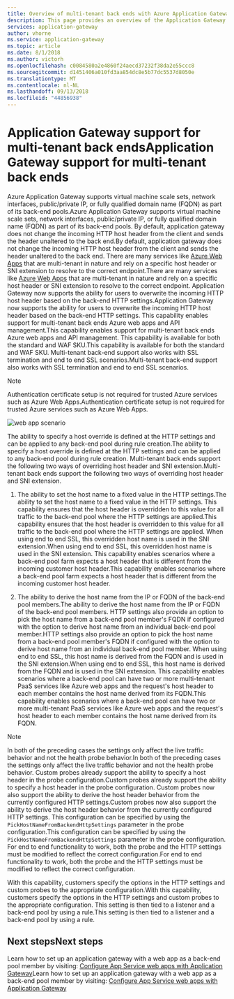 ```yaml
---
title: Overview of multi-tenant back ends with Azure Application Gateway
description: This page provides an overview of the Application Gateway support for multi-tenant back ends.
services: application-gateway
author: vhorne
ms.service: application-gateway
ms.topic: article
ms.date: 8/1/2018
ms.author: victorh
ms.openlocfilehash: c0084580a2e4860f24aecd37232f38da2e55ccc8
ms.sourcegitcommit: d1451406a010fd3aa854dc8e5b77dc5537d8050e
ms.translationtype: MT
ms.contentlocale: nl-NL
ms.lasthandoff: 09/13/2018
ms.locfileid: "44856938"
---
```

# <a name="application-gateway-support-for-multi-tenant-back-ends"></a><span data-ttu-id="3192c-103">Application Gateway support for multi-tenant back ends</span><span class="sxs-lookup"><span data-stu-id="3192c-103">Application Gateway support for multi-tenant back ends</span></span>

<span data-ttu-id="3192c-104">Azure Application Gateway supports virtual machine scale sets, network interfaces, public/private IP, or fully qualified domain name (FQDN) as part of its back-end pools.</span><span class="sxs-lookup"><span data-stu-id="3192c-104">Azure Application Gateway supports virtual machine scale sets, network interfaces, public/private IP, or fully qualified domain name (FQDN) as part of its back-end pools.</span></span> <span data-ttu-id="3192c-105">By default, application gateway does not change the incoming HTTP host header from the client and sends the header unaltered to the back end.</span><span class="sxs-lookup"><span data-stu-id="3192c-105">By default, application gateway does not change the incoming HTTP host header from the client and sends the header unaltered to the back end.</span></span> <span data-ttu-id="3192c-106">There are many services like [Azure Web Apps](../app-service/app-service-web-overview.md) that are multi-tenant in nature and rely on a specific host header or SNI extension to resolve to the correct endpoint.</span><span class="sxs-lookup"><span data-stu-id="3192c-106">There are many services like [Azure Web Apps](../app-service/app-service-web-overview.md) that are multi-tenant in nature and rely on a specific host header or SNI extension to resolve to the correct endpoint.</span></span> <span data-ttu-id="3192c-107">Application Gateway now supports the ability for users to overwrite the incoming HTTP host header based on the back-end HTTP settings.</span><span class="sxs-lookup"><span data-stu-id="3192c-107">Application Gateway now supports the ability for users to overwrite the incoming HTTP host header based on the back-end HTTP settings.</span></span> <span data-ttu-id="3192c-108">This capability enables support for multi-tenant back ends Azure web apps and API management.</span><span class="sxs-lookup"><span data-stu-id="3192c-108">This capability enables support for multi-tenant back ends Azure web apps and API management.</span></span> <span data-ttu-id="3192c-109">This capability is available for both the standard and WAF SKU.</span><span class="sxs-lookup"><span data-stu-id="3192c-109">This capability is available for both the standard and WAF SKU.</span></span> <span data-ttu-id="3192c-110">Multi-tenant back-end support also works with SSL termination and end to end SSL scenarios.</span><span class="sxs-lookup"><span data-stu-id="3192c-110">Multi-tenant back-end support also works with SSL termination and end to end SSL scenarios.</span></span>

> [!NOTE]
> <span data-ttu-id="3192c-111">Authentication certificate setup is not required for trusted Azure services such as Azure Web Apps.</span><span class="sxs-lookup"><span data-stu-id="3192c-111">Authentication certificate setup is not required for trusted Azure services such as Azure Web Apps.</span></span>

![web app scenario](./media/application-gateway-web-app-overview/scenario.png)

<span data-ttu-id="3192c-113">The ability to specify a host override is defined at the HTTP settings and can be applied to any back-end pool during rule creation.</span><span class="sxs-lookup"><span data-stu-id="3192c-113">The ability to specify a host override is defined at the HTTP settings and can be applied to any back-end pool during rule creation.</span></span> <span data-ttu-id="3192c-114">Multi-tenant back ends support the following two ways of overriding host header and SNI extension.</span><span class="sxs-lookup"><span data-stu-id="3192c-114">Multi-tenant back ends support the following two ways of overriding host header and SNI extension.</span></span>

1. <span data-ttu-id="3192c-115">The ability to set the host name to a fixed value in the HTTP settings.</span><span class="sxs-lookup"><span data-stu-id="3192c-115">The ability to set the host name to a fixed value in the HTTP settings.</span></span> <span data-ttu-id="3192c-116">This capability ensures that the host header is overridden to this value for all traffic to the back-end pool where the HTTP settings are applied.</span><span class="sxs-lookup"><span data-stu-id="3192c-116">This capability ensures that the host header is overridden to this value for all traffic to the back-end pool where the HTTP settings are applied.</span></span> <span data-ttu-id="3192c-117">When using end to end SSL, this overridden host name is used in the SNI extension.</span><span class="sxs-lookup"><span data-stu-id="3192c-117">When using end to end SSL, this overridden host name is used in the SNI extension.</span></span> <span data-ttu-id="3192c-118">This capability enables scenarios where a back-end pool farm expects a host header that is different from the incoming customer host header.</span><span class="sxs-lookup"><span data-stu-id="3192c-118">This capability enables scenarios where a back-end pool farm expects a host header that is different from the incoming customer host header.</span></span>

2. <span data-ttu-id="3192c-119">The ability to derive the host name from the IP or FQDN of the back-end pool members.</span><span class="sxs-lookup"><span data-stu-id="3192c-119">The ability to derive the host name from the IP or FQDN of the back-end pool members.</span></span> <span data-ttu-id="3192c-120">HTTP settings also provide an option to pick the host name from a back-end pool member's FQDN if configured with the option to derive host name from an individual back-end pool member.</span><span class="sxs-lookup"><span data-stu-id="3192c-120">HTTP settings also provide an option to pick the host name from a back-end pool member's FQDN if configured with the option to derive host name from an individual back-end pool member.</span></span> <span data-ttu-id="3192c-121">When using end to end SSL, this host name is derived from the FQDN and is used in the SNI extension.</span><span class="sxs-lookup"><span data-stu-id="3192c-121">When using end to end SSL, this host name is derived from the FQDN and is used in the SNI extension.</span></span> <span data-ttu-id="3192c-122">This capability enables scenarios where a back-end pool can have two or more multi-tenant PaaS services like Azure web apps and the request's host header to each member contains the host name derived from its FQDN.</span><span class="sxs-lookup"><span data-stu-id="3192c-122">This capability enables scenarios where a back-end pool can have two or more multi-tenant PaaS services like Azure web apps and the request's host header to each member contains the host name derived from its FQDN.</span></span>

> [!NOTE]
> <span data-ttu-id="3192c-123">In both of the preceding cases the settings only affect the live traffic behavior and not the health probe behavior.</span><span class="sxs-lookup"><span data-stu-id="3192c-123">In both of the preceding cases the settings only affect the live traffic behavior and not the health probe behavior.</span></span> <span data-ttu-id="3192c-124">Custom probes already support the ability to specify a host header in the probe configuration.</span><span class="sxs-lookup"><span data-stu-id="3192c-124">Custom probes already support the ability to specify a host header in the probe configuration.</span></span> <span data-ttu-id="3192c-125">Custom probes now also support the ability to derive the host header behavior from the currently configured HTTP settings.</span><span class="sxs-lookup"><span data-stu-id="3192c-125">Custom probes now also support the ability to derive the host header behavior from the currently configured HTTP settings.</span></span> <span data-ttu-id="3192c-126">This configuration can be specified by using the `PickHostNameFromBackendHttpSettings` parameter in the probe configuration.</span><span class="sxs-lookup"><span data-stu-id="3192c-126">This configuration can be specified by using the `PickHostNameFromBackendHttpSettings` parameter in the probe configuration.</span></span> <span data-ttu-id="3192c-127">For end to end functionality to work, both the probe and the HTTP settings must be modified to reflect the correct configuration.</span><span class="sxs-lookup"><span data-stu-id="3192c-127">For end to end functionality to work, both the probe and the HTTP settings must be modified to reflect the correct configuration.</span></span>

<span data-ttu-id="3192c-128">With this capability, customers specify the options in the HTTP settings and custom probes to the appropriate configuration.</span><span class="sxs-lookup"><span data-stu-id="3192c-128">With this capability, customers specify the options in the HTTP settings and custom probes to the appropriate configuration.</span></span> <span data-ttu-id="3192c-129">This setting is then tied to a listener and a back-end pool by using a rule.</span><span class="sxs-lookup"><span data-stu-id="3192c-129">This setting is then tied to a listener and a back-end pool by using a rule.</span></span>

## <a name="next-steps"></a><span data-ttu-id="3192c-130">Next steps</span><span class="sxs-lookup"><span data-stu-id="3192c-130">Next steps</span></span>

<span data-ttu-id="3192c-131">Learn how to set up an application gateway with a web app as a back-end pool member by visiting: [Configure App Service web apps with Application Gateway](application-gateway-web-app-powershell.md)</span><span class="sxs-lookup"><span data-stu-id="3192c-131">Learn how to set up an application gateway with a web app as a back-end pool member by visiting: [Configure App Service web apps with Application Gateway](application-gateway-web-app-powershell.md)</span></span>
